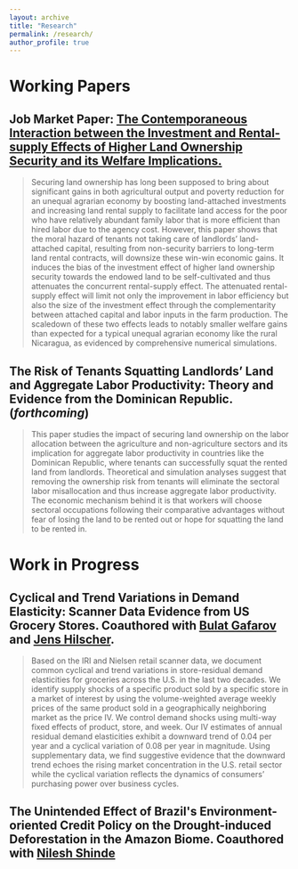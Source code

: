 ```yaml
---
layout: archive
title: "Research"
permalink: /research/
author_profile: true
---
```



# Working Papers

## Job Market Paper: [The Contemporaneous Interaction between the Investment and Rental-supply Effects of Higher Land Ownership Security and its Welfare Implications.](https://drive.google.com/file/d/1S7uzuI2bW4YdkUvvynLYqRe1EOuXm8qR/view?usp=sharing) 
> Securing land ownership has long been supposed to bring about significant gains in both agricultural output and poverty reduction for an unequal agrarian economy by boosting land-attached investments and increasing land rental supply to facilitate land access for the poor who have relatively abundant family labor that is more efficient than hired labor due to the agency cost. However, this paper shows that the moral hazard of tenants not taking care of landlords’ land-attached capital, resulting from non-security barriers to long-term land rental contracts, will downsize these win-win economic gains. It induces the bias of the investment effect of higher land ownership security towards the endowed land to be self-cultivated and thus attenuates the concurrent rental-supply effect. The attenuated rental-supply effect will limit not only the improvement in labor efficiency but also the size of the investment effect through the complementarity between attached capital and labor inputs in the farm production. The scaledown of these two effects leads to notably smaller welfare gains than expected for a typical unequal agrarian economy like the rural Nicaragua, as evidenced by comprehensive numerical simulations.


## The Risk of Tenants Squatting Landlords’ Land and Aggregate Labor Productivity: Theory and Evidence from the Dominican Republic.(<em>forthcoming</em>)
> This paper studies the impact of securing land ownership on the labor allocation between the agriculture and non-agriculture sectors and its implication for aggregate labor productivity in countries like the Dominican Republic, where tenants can successfully squat the rented land from landlords. Theoretical and simulation analyses suggest that removing the ownership risk from tenants will eliminate the sectoral labor misallocation and thus increase aggregate labor productivity. The economic mechanism behind it is that workers will choose sectoral occupations following their comparative advantages without fear of losing the land to be rented out or hope for squatting the land to be rented in.


# Work in Progress

## Cyclical and Trend Variations in Demand Elasticity: Scanner Data Evidence from US Grocery Stores. Coauthored with [Bulat Gafarov](https://are.ucdavis.edu/people/faculty/bulat-gafarov/) and [Jens Hilscher](https://are.ucdavis.edu/people/faculty/jens-hilscher/).
> Based on the IRI and Nielsen retail scanner data, we document common cyclical and trend variations in store-residual demand elasticities for groceries across the U.S. in the last two decades. We identify supply shocks of a specific product sold by a specific store in a market of interest by using the volume-weighted average weekly prices of the same product sold in a geographically neighboring market as the price IV. We control demand shocks using multi-way fixed effects of product, store, and week. Our IV estimates of annual residual demand elasticities exhibit a downward trend of 0.04 per year and a cyclical variation of 0.08 per year in magnitude. Using supplementary data, we find suggestive evidence that the downward trend echoes the rising market concentration in the U.S. retail sector while the cyclical variation reflects the dynamics of consumers’ purchasing power over business cycles.


## The Unintended Effect of Brazil's Environment-oriented Credit Policy on the Drought-induced Deforestation in the Amazon Biome. Coauthored with [Nilesh Shinde](https://sites.google.com/view/nshinde/home)   
